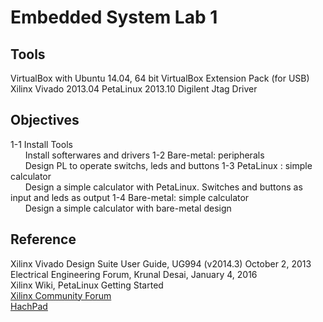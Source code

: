 Embedded System Lab 1 
============================================================================

Tools
----------------------------------------------------------------------------
VirtualBox with Ubuntu 14.04, 64 bit
VirtualBox Extension Pack (for USB)
Xilinx Vivado 2013.04
PetaLinux 2013.10
Digilent Jtag Driver


Objectives
----------------------------------------------------------------------------
1-1 Install Tools <br>
&nbsp; &nbsp; &nbsp; Install softerwares and drivers 
1-2 Bare-metal:   peripherals  <br>
&nbsp; &nbsp; &nbsp; Design PL to operate switchs, leds and buttons
1-3 PetaLinux :   simple calculator   <br>
&nbsp; &nbsp; &nbsp; Design a simple calculator with PetaLinux. Switches and buttons as input and leds as output
1-4 Bare-metal:   simple calculator   <br>
&nbsp; &nbsp; &nbsp; Design a simple calculator with bare-metal design

Reference
----------------------------------------------------------------------------
Xilinx Vivado Design Suite User Guide, UG994 (v2014.3) October 2, 2013 <br>
Electrical Engineering Forum, Krunal Desai, January 4, 2016 <br>
Xilinx Wiki, PetaLinux Getting Started <br>
<a href="https://forums.xilinx.com/">Xilinx Community Forum</a> <br>
<a href="https://2016_embedded_system_lab.hackpad.com/LAB-1-gfmBsMZWKtI">HachPad </a><br>
